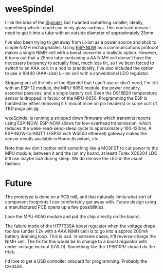 # weeSpindel

I like the idea of the [iSpindel](https://github.com/universam1/iSpindel),
but I wanted something smaller; ideally, something which I could use in
my glass carboys. This contraint means I need to get it into a tube with
an outside diameter of approximately 25mm.

I've also been trying to get away from Li-ion as a power source and
stick to simple NiMH rechargeables. Using 
[ESP-NOW](https://docs.espressif.com/projects/esp-idf/en/latest/esp32/api-reference/network/esp_now.html)
as a communications
protocol makes a single NiMH cell with a boost converter a realistic
option. However, it turns out that a 25mm tube containing a AA NiMH cell
doesn't have the necessary buoyancy to actually float, much less tilt,
so I've been forced to switch to an AAA cell. In a nod to practicality,
I've also included the option to use a 10440 (AAA-size) Li-ion cell with
a conventional LDO regulator.

Stripping out all the bits of the iSpindel that I can't use or don't need,
I'm left with an ESP-12 module, the MPU-6050 module, the power circuitry,
assorted passives, and a single battery cell. Even the DS18B20 temperature
sensor is dropped in favour of the MPU-6050.  Programming the ESP is
handled by either removing it (I mount mine on pin headers) or some sort
of TBD pogo pin jig.

weeSpindel is running a stripped down firmware which transmits reports
using ESP-NOW. ESP-NOW allows for low-overhead transmission,
which reduces the wake-read-send-sleep cycle to approximately 100-120ms.
A ESP-NOW-to-MQTT (ESP32 with W5500 ethernet) gateway makes the sensor
results available in Home Assistant, etc.

Note that we don't bother with something like a MOSFET to cut power to the
MPU module; between it and the (on my board, at least) Torex XC6204 LDO
it'll use maybe 5uA during sleep. We do remove the LED in the usual
fashion.

# Future

The prototype is done on a PCB mill, and that naturally limits what sort
of component footprints I can comfortably get away with. Future design
using a manufactured PCB opens up a few possibilities.

Lose the MPU-6050 module and put the chip directly on the board.

The failure mode of the HT7733SA boost regulator when the voltage drops
too low (under 1.2v with a AAA NiMH cell) is to go into a approx 200mA
battery draining loop. This is bad. In extreme cases, it'll reverse-charge
the NiMH cell. The fix for this would be to change to a boost regulator
with under-voltage lockout (UVLO). Something like the TPS61097 should do
the trick.

I'd love to get a USB controller onboard for programming. Probably the
CH340E.
